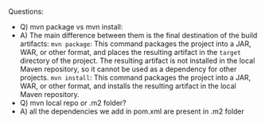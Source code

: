 

Questions:
- Q) mvn package vs mvn install:
- A) The main difference between them is the final destination of the build artifacts:
   `mvn package`: This command packages the project into a JAR, WAR, or other format, and places the resulting artifact in the `target` directory of the project. The resulting artifact is not installed in the local Maven repository, so it cannot be used as a dependency for other projects.
   `mvn install`: This command packages the project into a JAR, WAR, or other format, and installs the resulting artifact in the local Maven repository.
- Q) mvn local repo or .m2 folder?
- A) all the dependencies we add in pom.xml are present in .m2 folder
